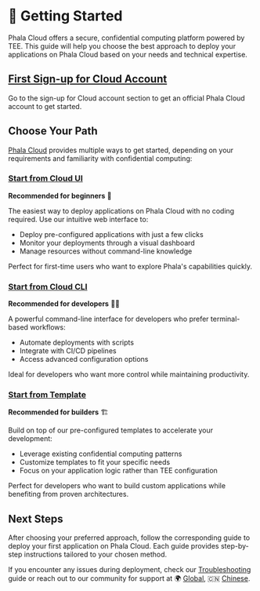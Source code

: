 # 🚀 Getting Started

Phala Cloud offers a secure, confidential computing platform powered by TEE. This guide will help you choose the best approach to deploy your applications on Phala Cloud based on your needs and technical expertise.

## [First Sign-up for Cloud Account](sign-up-for-cloud-account.md)

Go to the sign-up for Cloud account section to get an official Phala Cloud account to get started.

## Choose Your Path

[Phala Cloud](https://cloud.phala.network/register?invite=PHALAWIKI) provides multiple ways to get started, depending on your requirements and familiarity with confidential computing:

### [Start from Cloud UI](start-from-cloud-ui.md)

**Recommended for beginners** 👶

The easiest way to deploy applications on Phala Cloud with no coding required. Use our intuitive web interface to:

* Deploy pre-configured applications with just a few clicks
* Monitor your deployments through a visual dashboard
* Manage resources without command-line knowledge

Perfect for first-time users who want to explore Phala's capabilities quickly.

### [Start from Cloud CLI](start-from-cloud-cli.md)

**Recommended for developers** 👨‍💻

A powerful command-line interface for developers who prefer terminal-based workflows:

* Automate deployments with scripts
* Integrate with CI/CD pipelines
* Access advanced configuration options

Ideal for developers who want more control while maintaining productivity.

### [Start from Template](start-from-template.md)

**Recommended for builders** 🏗️

Build on top of our pre-configured templates to accelerate your development:

* Leverage existing confidential computing patterns
* Customize templates to fit your specific needs
* Focus on your application logic rather than TEE configuration

Perfect for developers who want to build custom applications while benefiting from proven architectures.

## Next Steps

After choosing your preferred approach, follow the corresponding guide to deploy your first application on Phala Cloud. Each guide provides step-by-step instructions tailored to your chosen method.

If you encounter any issues during deployment, check our [Troubleshooting](../troubleshooting.md) guide or reach out to our community for support at 🌍 [Global](https://t.me/+nbhjx1ADG9EyYmI9), 🇨🇳 [Chinese](https://t.me/+4PcAE9qTZ1kzM2M9).
